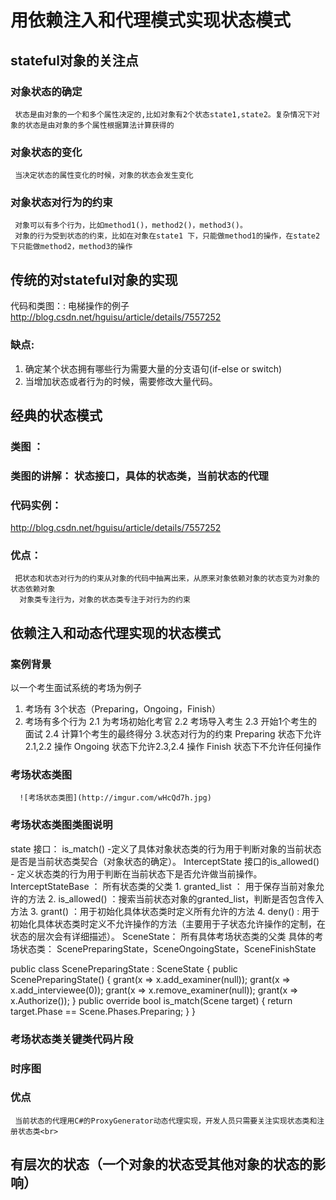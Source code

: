 ﻿# 用依赖注入和代理模式实现状态模式
## stateful对象的关注点
   ### 对象状态的确定
     状态是由对象的一个和多个属性决定的,比如对象有2个状态state1,state2。复杂情况下对象的状态是由对象的多个属性根据算法计算获得的
   ### 对象状态的变化
     当决定状态的属性变化的时候，对象的状态会发生变化
   ### 对象状态对行为的约束  
     对象可以有多个行为，比如method1()，method2()，method3()。
     对象的行为受到状态的约束，比如在对象在state1 下，只能做method1的操作，在state2下只能做method2，method3的操作
## 传统的对stateful对象的实现
  代码和类图：: 电梯操作的例子  http://blog.csdn.net/hguisu/article/details/7557252<br>
  ### 缺点: 
   1. 确定某个状态拥有哪些行为需要大量的分支语句(if-else or switch)
   2. 当增加状态或者行为的时候，需要修改大量代码。
  
## 经典的状态模式
   ### 类图 ： <br>
   ### 类图的讲解： 状态接口，具体的状态类，当前状态的代理<br>
   ### 代码实例：<br>
   http://blog.csdn.net/hguisu/article/details/7557252<br>
   ### 优点：
     把状态和状态对行为的约束从对象的代码中抽离出来，从原来对象依赖对象的状态变为对象的状态依赖对象
      对象类专注行为，对象的状态类专注于对行为的约束

   
## 依赖注入和动态代理实现的状态模式
   ### 案例背景
   以一个考生面试系统的考场为例子
   1. 考场有 3个状态（Preparing，Ongoing，Finish）
   2. 考场有多个行为
     2.1 为考场初始化考官
     2.2 考场导入考生
     2.3 开始1个考生的面试
     2.4 计算1个考生的最终得分
   3.状态对行为的约束
    Preparing 状态下允许 2.1,2.2 操作
    Ongoing 状态下允许2.3,2.4 操作
    Finish 状态下不允许任何操作
   ### 考场状态类图
      ![考场状态类图](http://imgur.com/wHcQd7h.jpg)
   ### 考场状态类图类图说明
   state 接口： is_match()  -定义了具体对象状态类的行为用于判断对象的当前状态是否是当前状态类契合（对象状态的确定）。
   InterceptState 接口的is_allowed()  - 定义状态类的行为用于判断在当前状态下是否允许做当前操作。
   InterceptStateBase ： 所有状态类的父类
    1. granted_list ： 用于保存当前对象允许的方法
    2. is_allowed() ：搜索当前状态对象的granted_list，判断是否包含传入方法
    3. grant() ：用于初始化具体状态类时定义所有允许的方法
    4. deny()  :  用于初始化具体状态类时定义不允许操作的方法（主要用于子状态允许操作的定制，在状态的层次会有详细描述）。
   SceneState： 所有具体考场状态类的父类
   具体的考场状态类： ScenePreparingState，SceneOngoingState，SceneFinishState

   public class ScenePreparingState : SceneState
   {
     public ScenePreparingState()
     {
       grant(x => x.add_examiner(null));
       grant(x => x.add_interviewee(0));
       grant(x => x.remove_examiner(null));
       grant(x => x.Authorize());
     }
     public override bool is_match(Scene target)
     {
       return target.Phase == Scene.Phases.Preparing;
     }
   }
   ### 考场状态类关键类代码片段
   ### 时序图<br>
   ### 优点
     当前状态的代理用C#的ProxyGenerator动态代理实现，开发人员只需要关注实现状态类和注册状态类<br>
   
   
## 有层次的状态（一个对象的状态受其他对象的状态的影响）

